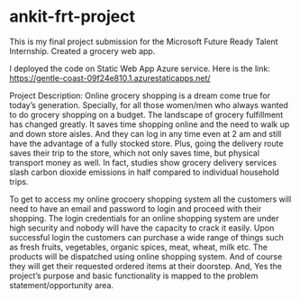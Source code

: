 # ankit-frt-project
This is my final project submission for the Microsoft Future Ready Talent Internship. Created a grocery web app.

I deployed the code on Static Web App Azure service. Here is the link: https://gentle-coast-09f24e810.1.azurestaticapps.net/

Project Description: Online grocery shopping is a dream come true for today’s generation. Specially, for all those women/men who always wanted to do grocery shopping on a budget. The landscape of grocery fulfillment has changed greatly. It saves time
shopping online and the need to walk up and down store aisles. And they can log in any time even at 2 am and still have the advantage of a fully stocked store. Plus, going the delivery route saves their trip to the store, which not only saves time, but physical transport money as well. In fact, studies show grocery delivery services slash carbon dioxide emissions in half compared to individual household trips. 

To get to access my online grocoery shopping system all the customers will need to have an email and password to login and proceed with their shopping. The login credentials for an online shopping system are under high security and nobody will have the capacity to crack it easily. Upon successful login the customers can purchase a wide range of things such as fresh fruits, vegetables, organic spices, meat, wheat, milk etc. The products will be dispatched using online shopping system. And of course they will get their requested ordered items at their doorstep. And, Yes the project’s purpose and basic functionality is mapped to the problem statement/opportunity area.
